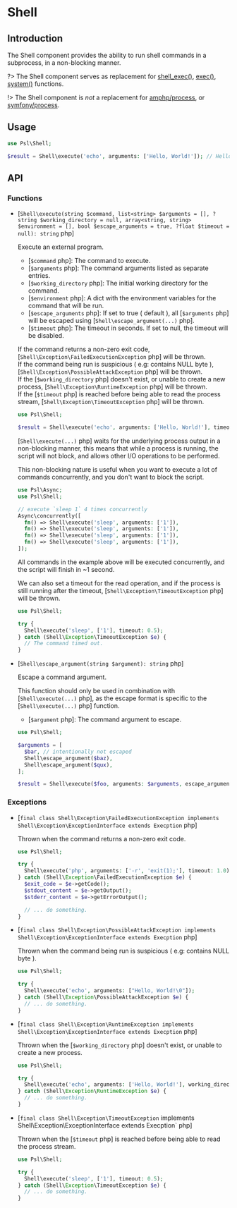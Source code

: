 # Shell

## Introduction

The Shell component provides the ability to run shell commands in a subprocess, in a non-blocking manner.

?> The Shell component serves as replacement for [shell_exec()](https://php.net/manual/en/function.shell-exec.php), [exec()](https://php.net/manual/en/function.exec.php), [system()](https://php.net/manual/en/function.system.php) functions.

!> The Shell component is *not* a replacement for [amphp/process](https//github.com/amphp/process), or [symfony/process](https://github.com/symfony/process).

## Usage

```php
use Psl\Shell;

$result = Shell\execute('echo', arguments: ['Hello, World!']); // Hello, World!
```

## API

### Functions

<div class="api-functions">

* [`Shell\execute(string $command, list<string> $arguments = [], ?string $working_directory = null, array<string, string> $environment = [], bool $escape_arguments = true, ?float $timeout = null): string` php]

  Execute an external program.

  * [`$command` php]: The command to execute.
  * [`$arguments` php]: The command arguments listed as separate entries.
  * [`$working_directory` php]: The initial working directory for the command.
  * [`$environment` php]: A dict with the environment variables for the command that will be run.
  * [`$escape_arguments` php]: If set to true ( default ), all [`$arguments` php] will be escaped using [`Shell\escape_argument(...)` php].
  * [`$timeout` php]: The timeout in seconds. If set to null, the timeout will be disabled.

  If the command returns a non-zero exit code, [`Shell\Exception\FailedExecutionException` php] will be thrown. <br />
  If the command being run is suspicious ( e.g: contains NULL byte ), [`Shell\Exception\PossibleAttackException` php] will be thrown.  <br />
  If the [`$working_directory` php] doesn't exist, or unable to create a new process, [`Shell\Exception\RuntimeException` php] will be thrown.  <br />
  If the [`$timeout` php] is reached before being able to read the process stream, [`Shell\Exception\TimeoutException` php] will be thrown. <br />

  ```php
  use Psl\Shell;

  $result = Shell\execute('echo', arguments: ['Hello, World!'], timeout: 1.0); // Hello, World!
  ```

  [`Shell\execute(...)` php] waits for the underlying process output in a non-blocking manner, this means that while a process is running, the script will not block, and allows other I/O operations to be performed.

  This non-blocking nature is useful when you want to execute a lot of commands concurrently, and you don't want to block the script.

  ```php
  use Psl\Async;
  use Psl\Shell;

  // execute `sleep 1` 4 times concurrently
  Async\concurrently([
    fn() => Shell\execute('sleep', arguments: ['1']),
    fn() => Shell\execute('sleep', arguments: ['1']),
    fn() => Shell\execute('sleep', arguments: ['1']),
    fn() => Shell\execute('sleep', arguments: ['1']),
  ]);
  ```

  All commands in the example above will be executed concurrently, and the script will finish in ~1 second.

  We can also set a timeout for the read operation, and if the process is still running after the timeout, [`Shell\Exception\TimeoutException` php] will be thrown.

  ```php
  use Psl\Shell;

  try {
    Shell\execute('sleep', ['1'], timeout: 0.5);
  } catch (Shell\Exception\TimeoutException $e) {
    // The command timed out.
  }
  ```

* [`Shell\escape_argument(string $argument): string` php]

  Escape a command argument.

  This function should only be used in combination with [`Shell\execute(...)` php], as the escape format is specific to the [`Shell\execute(...)` php] function.

  * [`$argument` php]: The command argument to escape.

  ```php
  use Psl\Shell;

  $arguments = [
    $bar, // intentionally not escaped
    Shell\escape_argument($baz),
    Shell\escape_argument($qux),
  ];

  $result = Shell\execute($foo, arguments: $arguments, escape_arguments: false);
  ```

</div>

### Exceptions

<div class="api-exceptions">

* [`final class Shell\Exception\FailedExecutionException implements Shell\Exception\ExceptionInterface extends Execption` php]

  Thrown when the command returns a non-zero exit code.

  ```php
  use Psl\Shell;

  try {
    Shell\execute('php', arguments: ['-r', 'exit(1);'], timeout: 1.0);
  } catch (Shell\Exception\FailedExecutionException $e) {
    $exit_code = $e->getCode();
    $stdout_content = $e->getOutput();
    $stderr_content = $e->getErrorOutput();

    // ... do something.
  }

  ```

* [`final class Shell\Exception\PossibleAttackException implements Shell\Exception\ExceptionInterface extends Execption` php]

  Thrown when the command being run is suspicious ( e.g: contains NULL byte ).

  ```php
  use Psl\Shell;

  try {
    Shell\execute('echo', arguments: ["Hello, World!\0"]);
  } catch (Shell\Exception\PossibleAttackException $e) {
    // ... do something.
  }
  ```

* [`final class Shell\Exception\RuntimeException implements Shell\Exception\ExceptionInterface extends Execption` php]

  Thrown when the [`$working_directory` php] doesn't exist, or unable to create a new process.

  ```php
  use Psl\Shell;

  try {
    Shell\execute('echo', arguments: ['Hello, World!'], working_directory: '/foo/bar');
  } catch (Shell\Exception\RuntimeException $e) {
    // ... do something.
  }
  ```

* [`final class Shell\Exception\TimeoutException` implements Shell\Exception\ExceptionInterface extends Execption` php]

  Thrown when the [`$timeout` php] is reached before being able to read the process stream.

  ```php
  use Psl\Shell;

  try {
    Shell\execute('sleep', ['1'], timeout: 0.5);
  } catch (Shell\Exception\TimeoutException $e) {
    // ... do something.
  }
  ```

</div>
